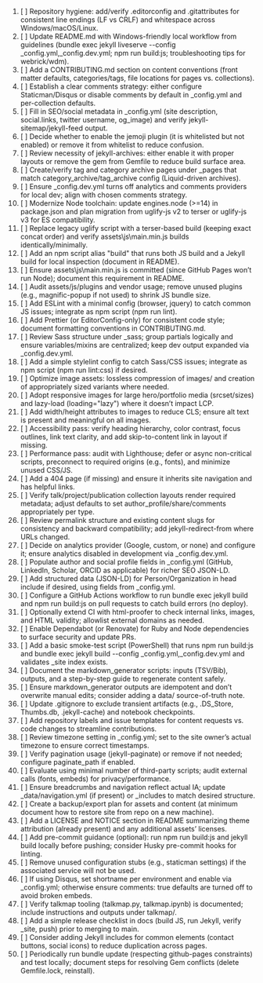 1. [ ] Repository hygiene: add/verify .editorconfig and .gitattributes for consistent line endings (LF vs CRLF) and whitespace across Windows/macOS/Linux.
2. [ ] Update README.md with Windows-friendly local workflow from guidelines (bundle exec jekyll liveserve --config _config.yml,_config.dev.yml; npm run build:js; troubleshooting tips for webrick/wdm).
3. [ ] Add a CONTRIBUTING.md section on content conventions (front matter defaults, categories/tags, file locations for pages vs. collections).
4. [ ] Establish a clear comments strategy: either configure Staticman/Disqus or disable comments by default in _config.yml and per-collection defaults.
5. [ ] Fill in SEO/social metadata in _config.yml (site description, social.links, twitter username, og_image) and verify jekyll-sitemap/jekyll-feed output.
6. [ ] Decide whether to enable the jemoji plugin (it is whitelisted but not enabled) or remove it from whitelist to reduce confusion.
7. [ ] Review necessity of jekyll-archives: either enable it with proper layouts or remove the gem from Gemfile to reduce build surface area.
8. [ ] Create/verify tag and category archive pages under _pages that match category_archive/tag_archive config (Liquid-driven archives).
9. [ ] Ensure _config.dev.yml turns off analytics and comments providers for local dev; align with chosen comments strategy.
10. [ ] Modernize Node toolchain: update engines.node (>=14) in package.json and plan migration from uglify-js v2 to terser or uglify-js v3 for ES compatibility.
11. [ ] Replace legacy uglify script with a terser-based build (keeping exact concat order) and verify assets\js\main.min.js builds identically/minimally.
12. [ ] Add an npm script alias "build" that runs both JS build and a Jekyll build for local inspection (document in README).
13. [ ] Ensure assets\js\main.min.js is committed (since GitHub Pages won’t run Node); document this requirement in README.
14. [ ] Audit assets/js/plugins and vendor usage; remove unused plugins (e.g., magnific-popup if not used) to shrink JS bundle size.
15. [ ] Add ESLint with a minimal config (browser, jquery) to catch common JS issues; integrate as npm script (npm run lint).
16. [ ] Add Prettier (or EditorConfig-only) for consistent code style; document formatting conventions in CONTRIBUTING.md.
17. [ ] Review Sass structure under _sass; group partials logically and ensure variables/mixins are centralized; keep dev output expanded via _config.dev.yml.
18. [ ] Add a simple stylelint config to catch Sass/CSS issues; integrate as npm script (npm run lint:css) if desired.
19. [ ] Optimize image assets: lossless compression of images/ and creation of appropriately sized variants where needed.
20. [ ] Adopt responsive images for large hero/portfolio media (srcset/sizes) and lazy-load (loading="lazy") where it doesn’t impact LCP.
21. [ ] Add width/height attributes to images to reduce CLS; ensure alt text is present and meaningful on all images.
22. [ ] Accessibility pass: verify heading hierarchy, color contrast, focus outlines, link text clarity, and add skip-to-content link in layout if missing.
23. [ ] Performance pass: audit with Lighthouse; defer or async non-critical scripts, preconnect to required origins (e.g., fonts), and minimize unused CSS/JS.
24. [ ] Add a 404 page (if missing) and ensure it inherits site navigation and has helpful links.
25. [ ] Verify talk/project/publication collection layouts render required metadata; adjust defaults to set author_profile/share/comments appropriately per type.
26. [ ] Review permalink structure and existing content slugs for consistency and backward compatibility; add jekyll-redirect-from where URLs changed.
27. [ ] Decide on analytics provider (Google, custom, or none) and configure it; ensure analytics disabled in development via _config.dev.yml.
28. [ ] Populate author and social profile fields in _config.yml (GitHub, LinkedIn, Scholar, ORCID as applicable) for richer SEO JSON-LD.
29. [ ] Add structured data (JSON-LD) for Person/Organization in head include if desired, using fields from _config.yml.
30. [ ] Configure a GitHub Actions workflow to run bundle exec jekyll build and npm run build:js on pull requests to catch build errors (no deploy).
31. [ ] Optionally extend CI with html-proofer to check internal links, images, and HTML validity; allowlist external domains as needed.
32. [ ] Enable Dependabot (or Renovate) for Ruby and Node dependencies to surface security and update PRs.
33. [ ] Add a basic smoke-test script (PowerShell) that runs npm run build:js and bundle exec jekyll build --config _config.yml,_config.dev.yml and validates _site index exists.
34. [ ] Document the markdown_generator scripts: inputs (TSV/Bib), outputs, and a step-by-step guide to regenerate content safely.
35. [ ] Ensure markdown_generator outputs are idempotent and don’t overwrite manual edits; consider adding a data/ source-of-truth note.
36. [ ] Update .gitignore to exclude transient artifacts (e.g., .DS_Store, Thumbs.db, .jekyll-cache) and notebook checkpoints.
37. [ ] Add repository labels and issue templates for content requests vs. code changes to streamline contributions.
38. [ ] Review timezone setting in _config.yml; set to the site owner’s actual timezone to ensure correct timestamps.
39. [ ] Verify pagination usage (jekyll-paginate) or remove if not needed; configure paginate_path if enabled.
40. [ ] Evaluate using minimal number of third-party scripts; audit external calls (fonts, embeds) for privacy/performance.
41. [ ] Ensure breadcrumbs and navigation reflect actual IA; update _data/navigation.yml (if present) or _includes to match desired structure.
42. [ ] Create a backup/export plan for assets and content (at minimum document how to restore site from repo on a new machine).
43. [ ] Add a LICENSE and NOTICE section in README summarizing theme attribution (already present) and any additional assets’ licenses.
44. [ ] Add pre-commit guidance (optional): run npm run build:js and jekyll build locally before pushing; consider Husky pre-commit hooks for linting.
45. [ ] Remove unused configuration stubs (e.g., staticman settings) if the associated service will not be used.
46. [ ] If using Disqus, set shortname per environment and enable via _config.yml; otherwise ensure comments: true defaults are turned off to avoid broken embeds.
47. [ ] Verify talkmap tooling (talkmap.py, talkmap.ipynb) is documented; include instructions and outputs under talkmap/.
48. [ ] Add a simple release checklist in docs (build JS, run Jekyll, verify _site, push) prior to merging to main.
49. [ ] Consider adding Jekyll includes for common elements (contact buttons, social icons) to reduce duplication across pages.
50. [ ] Periodically run bundle update (respecting github-pages constraints) and test locally; document steps for resolving Gem conflicts (delete Gemfile.lock, reinstall).